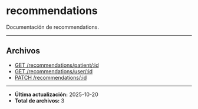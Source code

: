 # recommendations

Documentación de recommendations.

---

## Archivos

- [GET /recommendations/patient/:id](./recommendations-get-patient.md)
- [GET /recommendations/user/:id](./recommendations-list.md)
- [PATCH /recommendations/:id](./recommendations-upsert.md)

---

- **Última actualización:** 2025-10-20  
- **Total de archivos:** 3
